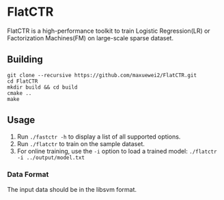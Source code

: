 # FlatCTR

FlatCTR is a high-performance toolkit to train Logistic Regression(LR) or Factorization Machines(FM) on large-scale sparse dataset.

## Building

```shell
git clone --recursive https://github.com/maxuewei2/FlatCTR.git
cd FlatCTR
mkdir build && cd build
cmake ..
make
```


## Usage
1. Run `./fastctr -h` to display a list of all supported options.
2. Run `./flatctr` to train on the sample dataset.
3. For online training, use the `-i` option to load a trained model:
   `./flatctr -i ../output/model.txt`

### Data Format
The input data should be in the libsvm format.